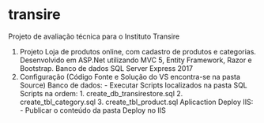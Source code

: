 # transire
Projeto de avaliação técnica para o Instituto Transire

1. Projeto
	Loja de produtos online, com cadastro de produtos e categorias.
	Desenvolvido em ASP.Net utilizando MVC 5, Entity Framework, Razor e Bootstrap.
	Banco de dados SQL Server Express 2017
2. Configuração
	(Código Fonte e Solução do VS encontra-se na pasta Source)
	Banco de dados:
		- Executar Scripts localizados na pasta SQL Scripts na ordem:
			1. create_db_transirestore.sql
			2. create_tbl_category.sql
			3. create_tbl_product.sql
	Aplicaction Deploy IIS:
		- Publicar o conteúdo da pasta Deploy no IIS
